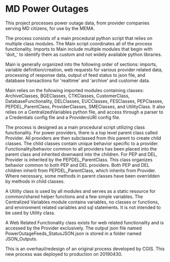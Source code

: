 # MD Power Outages
This project processes power outage data, from provider companies serving MD citizens, for use by the MEMA.

The process consists of a main procedural python script that relies on multiple class modules. The Main script 
coordinates all of the process functionality. Imports to Main include multiple modules that begin with
'doit_' to identify them as custom and not widely available python libraries. 

Main is generally organized into the following order of sections: imports, variable definition/creation, 
web requests for various provider related data, processing of response data, output of feed status to json file,
and database transactions for 'realtime' and 'archive' and customer data.

Main relies on the following imported modules containing classes: ArchiveClasses, BGEClasses, CTKClasses, 
CustomerClass, DatabaseFunctionality, DELClasses, EUCClasses, FESClasses, PEPClasses, PEPDEL_ParentClass, 
ProviderClasses, SMEClasses, and UtilityClass. It also relies on a CentralizedVariables python file, and 
access through a parser to a Credentials config file and a ProvidersURI config file.

The process is designed as a main procedural script utilizing class functionality. For power providers, there is a 
top level parent class called Provider. All providers are then subclassed from this parent to create child classes. 
The child classes contain unique behavior specific to a provider. Functionality/behavior common to all providers has 
been placed into the parent class and inherited downward into the children. For PEP and DEL, Provider is inherited by 
the PEPDEL_ParentClass. This class organizes behavior common to both PEP and DEL providers. Both PEP and DEL 
children inherit from PEPDEL_ParentClass, which inherits from Provider. Where necessary, some methods in 
parent classes have been overridden by methods in child classes.

A Utility class is used by all modules and serves as a static resource for common/shared helper functions and a few
simple variables. The Centralized Variables module contains variables, no classes or functions, and environment related
variables and sql statements. It is not intended to be used by Utility class.

A Web Related Functionality class exists for web related functionality and is accessed by the Provider exclusively.
The output json file named PowerOutageFeeds_StatusJSON.json is stored in a folder named JSON_Outputs.

This is an overhaul/redesign of an original process developed by CGIS. This new process was deployed to 
production on 20190430.
